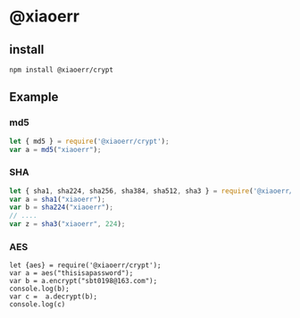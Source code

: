 # @xiaoerr

## install

```
npm install @xiaoerr/crypt
```
## Example
### md5
```js
let { md5 } = require('@xiaoerr/crypt');
var a = md5("xiaoerr");
```
### SHA
```js
let { sha1, sha224, sha256, sha384, sha512, sha3 } = require('@xiaoerr/crypt');
var a = sha1("xiaoerr");
var b = sha224("xiaoerr");
// ....
var z = sha3("xiaoerr", 224);
```
### AES
```
let {aes} = require('@xiaoerr/crypt');
var a = aes("thisisapassword");
var b = a.encrypt("sbt0198@163.com");
console.log(b);
var c =  a.decrypt(b);
console.log(c)
```